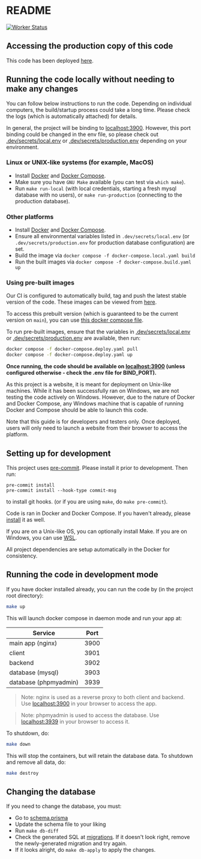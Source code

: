 # README

[![Worker Status](https://github.com/unsw-cse-comp99-3900-24t1/capstone-project-3900w18bbrainwavebuilders/actions/workflows/worker-status.yml/badge.svg)](https://github.com/unsw-cse-comp99-3900-24t1/capstone-project-3900w18bbrainwavebuilders/actions/workflows/worker-status.yml)

## Accessing the production copy of this code

This code has been deployed [here](https://brainwaves.yyjlincoln.app).

## Running the code locally without needing to make any changes

You can follow below instructions to run the code. Depending on individual computers, the build/startup process could take a long time. Please check the logs (which is automatically attached) for details.

In general, the project will be binding to [localhost:3900](http://localhost:3900). However, this port binding could be changed in the env file, so please check out [.dev/secrets/local.env](.dev/secrets/local.env) or [.dev/secrets/production.env](.dev/secrets/production.env) depending on your environment.

### Linux or UNIX-like systems (for example, MacOS)

-   Install [Docker](https://www.docker.com/) and [Docker Compose](https://docs.docker.com/compose/install/).
-   Make sure you have `GNU Make` available (you can test via `which make`).
-   Run `make run-local` (with local credentials, starting a fresh mysql database with no users), or `make run-production` (connecting to the production database).

### Other platforms

-   Install [Docker](https://www.docker.com/) and [Docker Compose](https://docs.docker.com/compose/install/).
-   Ensure all environmental variables listed in `.dev/secrets/local.env` (or `.dev/secrets/production.env` for production database configuration) are set.
-   Build the image via `docker compose -f docker-compose.local.yaml build`
-   Run the built images via `docker compose -f docker-compose.build.yaml up`

### Using pre-built images

Our CI is configured to automatically build, tag and push the latest stable version of the code. These images can be viewed from [here](https://github.com/orgs/unsw-cse-comp99-3900-24t1/packages?repo_name=capstone-project-3900w18bbrainwavebuilders).

To access this prebuilt version (which is guaranteed to be the current version on `main`), you can use [this docker compose file](/docker-compose.deploy.yaml).

To run pre-built images, ensure that the variables in [.dev/secrets/local.env](.dev/secrets/local.env) or [.dev/secrets/production.env](.dev/secrets/production.env) are available, then run:

```sh
docker compose -f docker-compose.deploy.yaml pull
docker compose -f docker-compose.deploy.yaml up
```

**Once running, the code should be available on [localhost:3900](http://localhost:3900) (unless configured otherwise - check the .env file for BIND_PORT).**

As this project is a website, it is meant for deployment on Unix-like machines. While it has been successfully ran on Windows, we are not testing the code actively on Windows. However, due to the nature of Docker and Docker Compose, any Windows machine that is capable of running Docker and Compose should be able to launch this code.

Note that this guide is for developers and testers only. Once deployed, users will only need to launch a website from their browser to access the platform.

## Setting up for development

This project uses [pre-commit](https://pre-commit.com/#install). Please install it prior to development. Then run:

```shell
pre-commit install
pre-commit install --hook-type commit-msg
```

to install git hooks. (or if you are using `make`, do `make pre-commit`).

Code is ran in Docker and Docker Compose. If you haven't already, please [install](https://docs.docker.com/compose/install/) it as well.

If you are on a Unix-like OS, you can optionally install Make. If you are on Windows, you can use [WSL](https://docs.microsoft.com/en-us/windows/wsl/).

All project dependencies are setup automatically in the Docker for consistency.

## Running the code in development mode

If you have docker installed already, you can run the code by (in the project root directory):

```sh
make up
```

This will launch docker compose in daemon mode and run your app at:

| Service               | Port |
| --------------------- | ---- |
| main app (nginx)      | 3900 |
| client                | 3901 |
| backend               | 3902 |
| database (mysql)      | 3903 |
| database (phpmyadmin) | 3939 |

> Note: nginx is used as a reverse proxy to both client and backend. Use [localhost:3900](http://localhost:3900) in your browser to access the app.

> Note: phpmyadmin is used to access the database. Use [localhost:3939](http://localhost:3939) in your browser to access it.

To shutdown, do:

```sh
make down
```

This will stop the containers, but will retain the database data. To shutdown and remove all data, do:

```sh
make destroy
```

## Changing the database

If you need to change the database, you must:

-   Go to [schema.prisma](server/prisma/schema.prisma)
-   Update the schema file to your liking
-   Run `make db-diff`
-   Check the generated SQL at [migrations](server/prisma/migrations/). If it doesn't look right, remove the newly-generated migration and try again.
-   If it looks alright, do `make db-apply` to apply the changes.
